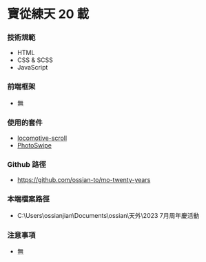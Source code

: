 # 寶從練天 20 載

### 技術規範

- HTML
- CSS & SCSS
- JavaScript

### 前端框架

- 無

### 使用的套件

- [locomotive-scroll](https://github.com/locomotivemtl/locomotive-scroll)
- [PhotoSwipe](https://photoswipe.com)

### Github 路徑

- https://github.com/ossian-to/mo-twenty-years

### 本端檔案路徑

- C:\Users\ossianjian\Documents\ossian\天外\2023 7月周年慶活動

### 注意事項

- 無